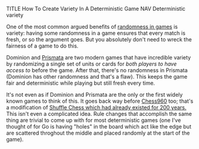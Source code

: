 TITLE How To Create Variety In A Deterministic Game
NAV Deterministic variety

One of the most common argued benefits of [randomness in games](rng) is variety: having some randomness in a game ensures that every match is fresh, or so the argument goes. But you absolutely don't need to wreck the fairness of a game to do this.

Dominion and [Prismata](/reviews/prismata) are two modern games that have incredible variety by randomizing a single set of units or cards for *both players to have access to* before the game. After that, there's no randomness in Prismata (Dominion has other randomness and that's a flaw). This keeps the game fair and deterministic while playing but still fresh every time.

It's not even as if Dominion and Prismata are the only or the first widely known games to think of this. It goes back way before [Chess960](https://chess960.net) too; that's a modification of [Shuffle Chess which had already existed for 200 years.](https://en.wikipedia.org/wiki/Shuffle_Chess) This isn't even a complicated idea. Rule changes that accomplish the same thing are trivial to come up with for most deterministic games (one I've thought of for Go is having "holes" in the board which act like the edge but are scattered throghout the middle and placed randomly at the start of the game).
